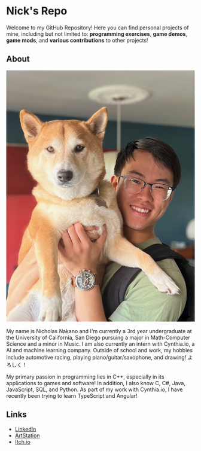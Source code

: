 # Nick's Repo
Welcome to my GitHub Repository! Here you can find personal projects of mine, including but not limited to: **programming exercises**, **game demos**, **game mods**, and **various contributions** to other projects!

## About
![A picture of myself and my dog Kaito!](assets/images/me_when.jpg)

My name is Nicholas Nakano and I'm currently a 3rd year undergraduate at the University of California, San Diego pursuing a major in Math-Computer Science and a minor in Music. I am also currently an intern with Cynthia.io, a AI and machine learning company. Outside of school and work, my hobbies include automotive racing, playing piano/guitar/saxophone, and drawing! よろしく！

My primary passion in programming lies in C++, especially in its applications to games and software! In addition, I also know C, C#, Java, JavaScript, SQL, and Python. As part of my work with Cynthia.io, I have recently been trying to learn TypeScript and Angular!

## Links
- [LinkedIn](https://www.linkedin.com/in/nicholas-s-nakano/)
- [ArtStation](https://www.artstation.com/nicksnak)
- [Itch.io](https://viridian01.itch.io/)

